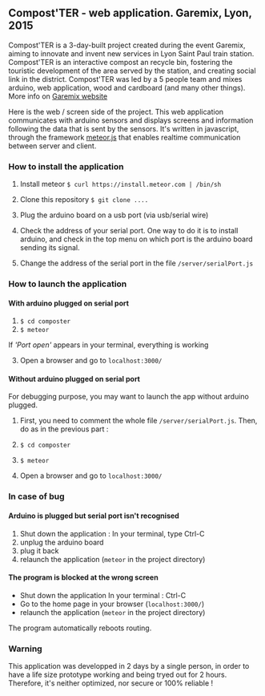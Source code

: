 ## Compost'TER - web application. Garemix, Lyon, 2015

Compost'TER is a 3-day-built project created during the event Garemix, aiming to innovate and invent new services in Lyon Saint Paul train station. Compost'TER is an interactive compost an recycle bin, fostering the touristic development of the area served by the station, and creating social link in the district. Compost'TER was led by a 5 people team and mixes arduino, web application, wood and cardboard (and many other things). More info on [Garemix website](http://garemixsaintpaul.grandlyon.com/index.php/les-lampistes/)

Here is the web / screen side of the project. This web application communicates with arduino sensors and displays screens and information following the data that is sent by the sensors. It's written in javascript, through the framework [meteor.js](https://www.meteor.com/) that enables realtime communication between server and client.


### How to install the application

1. Install meteor
`$ curl https://install.meteor.com | /bin/sh`

2. Clone this repository
`$ git clone ....`

3. Plug the arduino board on a usb port (via usb/serial wire)

4. Check the address of your serial port.
One way to do it is to install arduino, and check in the top menu on which port is the arduino board sending its signal.

5. Change the address of the serial port in the file `/server/serialPort.js`

### How to launch the application

#### With arduino plugged on serial port

1. `$ cd composter`
2. `$ meteor`

If *'Port open'* appears in your terminal, everything is working

3. Open a browser and go to `localhost:3000/`

#### Without arduino plugged on serial port

For debugging purpose, you may want to launch the app without arduino plugged.

1. First, you need to comment the whole file `/server/serialPort.js`. Then, do as in the previous part :

2. `$ cd composter`
3. `$ meteor`
4. Open a browser and go to `localhost:3000/`

### In case of bug

#### Arduino is plugged but serial port isn't recognised

1. Shut down the application : In your terminal, type Ctrl-C
2. unplug the arduino board
3. plug it back
4. relaunch the application (`meteor` in the project directory)

#### The program is blocked at the wrong screen

- Shut down the application
In your terminal : Ctrl-C
- Go to the home page in your browser (`localhost:3000/`)
- relaunch the application (`meteor` in the project directory)

The program automatically reboots routing.


### Warning

This application was developped in 2 days by a single person, in order to have a life size prototype working and being tryed out for 2 hours. Therefore, it's neither optimized, nor secure or 100% reliable !
